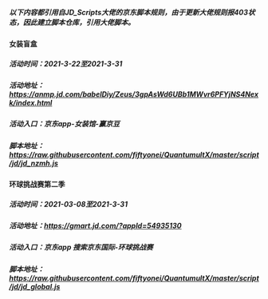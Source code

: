 ##### 以下内容都引用自JD_Scripts大佬的京东脚本规则，由于更新大佬规则报403状态，因此建立脚本仓库，引用大佬脚本。
#### 女装盲盒
##### 活动时间：2021-3-22至2021-3-31
##### 活动地址：https://anmp.jd.com/babelDiy/Zeus/3gpAsWd6UBb1MWvr6PFYjNS4Nexk/index.html
##### 活动入口：京东app-女装馆-赢京豆
##### 脚本地址：https://raw.githubusercontent.com/fiftyonei/QuantumultX/master/script/jd/jd_nzmh.js


#### 环球挑战赛第二季
##### 活动时间：2021-03-08至2021-3-31
##### 活动地址：https://gmart.jd.com/?appId=54935130
##### 活动入口：京东app 搜索京东国际-环球挑战赛
##### 脚本地址：https://raw.githubusercontent.com/fiftyonei/QuantumultX/master/script/jd/jd_global.js